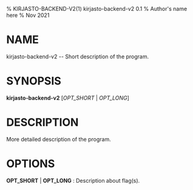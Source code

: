 % KIRJASTO-BACKEND-V2(1) kirjasto-backend-v2 0.1
% Author's name here
% Nov 2021

# NAME

kirjasto-backend-v2 -- Short description of the program.

# SYNOPSIS

**kirjasto-backend-v2** \[*OPT\_SHORT* | *OPT\_LONG*\]

# DESCRIPTION

More detailed description of the program.

# OPTIONS

**OPT\_SHORT** | **OPT\_LONG**
: Description about flag(s).
